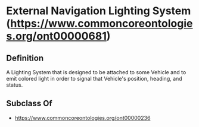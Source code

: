 # External Navigation Lighting System (https://www.commoncoreontologies.org/ont00000681)

## Definition
A Lighting System that is designed to be attached to some Vehicle and to emit colored light in order to signal that Vehicle's position, heading, and status.

## Subclass Of
- https://www.commoncoreontologies.org/ont00000236

